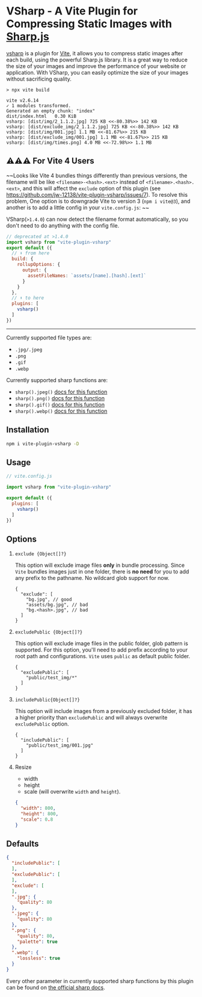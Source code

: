 # VSharp - A Vite Plugin for Compressing Static Images with [Sharp.js](https://www.npmjs.com/package/sharp)

> 

[vsharp](https://github.com/jw-12138/vite-plugin-vsharp) is a plugin for [Vite](https://github.com/vitejs/vite), it allows you to compress static images after each build, using the powerful Sharp.js library. It is a great way to reduce the size of your images and improve the performance of your website or application. With VSharp, you can easily optimize the size of your images without sacrificing quality.

```text
> npx vite build

vite v2.6.14 
✓ 1 modules transformed.
Generated an empty chunk: "index"
dist/index.html   0.30 KiB
vsharp: [dist/img/2_1.1.2.jpg] 725 KB <<-80.38%>> 142 KB
vsharp: [dist/exclude_img/2_1.1.2.jpg] 725 KB <<-80.38%>> 142 KB
vsharp: [dist/img/001.jpg] 1.1 MB <<-81.67%>> 215 KB
vsharp: [dist/exclude_img/001.jpg] 1.1 MB <<-81.67%>> 215 KB
vsharp: [dist/img/times.png] 4.0 MB <<-72.98%>> 1.1 MB
```

## ⚠️⚠️⚠️ For Vite 4 Users

~~Looks like Vite 4 bundles things differently than previous versions, the filename will be like `<filename>-<hash>.<ext>` instead of `<filename>.<hash>.<ext>`, and this will affect the `exclude` option of this plugin (see https://github.com/jw-12138/vite-plugin-vsharp/issues/7). To resolve this problem, One option is to downgrade Vite to version 3 (`npm i vite@3`), and another is to add a little config in your `vite.config.js`: ~~

VSharp(`>1.4.0`) can now detect the filename format automatically, so you don't need to do anything with the config file.

```javascript
// deprecated at >1.4.0
import vsharp from "vite-plugin-vsharp"
export default ({
  // ⬇️ from here
  build: {
    rollupOptions: {
      output: {
        assetFileNames: `assets/[name].[hash].[ext]`
      }
    }
  },
  // ⬆️ to here
  plugins: [
    vsharp()
  ]
})
```

--- 

Currently supported file types are:

- `.jpg/.jpeg`
- `.png`
- `.gif`
- `.webp`

Currently supported sharp functions are:

- `sharp().jpeg()` [docs for this function](https://sharp.pixelplumbing.com/api-output#jpeg)
- `sharp().png()` [docs for this function](https://sharp.pixelplumbing.com/api-output#png)
- `sharp().gif()` [docs for this function](https://sharp.pixelplumbing.com/api-output#gif)
- `sharp().webp()` [docs for this function](https://sharp.pixelplumbing.com/api-output#webp)

## Installation

```bash
npm i vite-plugin-vsharp -D
```

## Usage

```javascript
// vite.config.js

import vsharp from "vite-plugin-vsharp"

export default ({
  plugins: [
    vsharp()
  ]
})
```

## Options

1. `exclude {Object[]?}`  
   
   This option will exclude image files **only** in bundle processing. Since `Vite` bundles images just in one folder, there
   is **no need** for you to add any prefix to the pathname. No wildcard glob support for now.
   
   ```json5
   {
     "exclude": [
       "bg.jpg", // good
       "assets/bg.jpg", // bad
       "bg.<hash>.jpg", // bad
     ]
   }
   ```

2. `excludePublic {Object[]?}` 

   This option will exclude image files in the public folder, glob pattern is supported. For this option, you'll need to add prefix according to your root path and configurations. `Vite` uses `public` as default public folder.

   ```json5
   {
     "excludePublic": [
       "public/test_img/*"
     ]
   }
   ```
   
3. `includePublic{Object[]?}` 

   This option will include images from a previously excluded folder, it has a higher priority than `excludePublic` and will always overwrite `excludePublic` option.

   ```json5
   {
     "includePublic": [
       "public/test_img/001.jpg"
     ]
   }
   ```
   
4. Resize

   - width
   - height
   - scale (will overwrite `width` and `height`). 

   ```json
   {
     "width": 800,
     "height": 800,
     "scale": 0.8
   }
   ```



## Defaults

```json
{
  "includePublic": [
  ],
  "excludePublic": [
  ],
  "exclude": [
  ],
  ".jpg": {
    "quality": 80
  },
  ".jpeg": {
    "quality": 80
  },
  ".png": {
    "quality": 80,
    "palette": true
  },
  ".webp": {
    "lossless": true
  }
}
```

Every other parameter in currently supported sharp functions by this plugin can be found
on [the official sharp docs](https://sharp.pixelplumbing.com/api-constructor).
